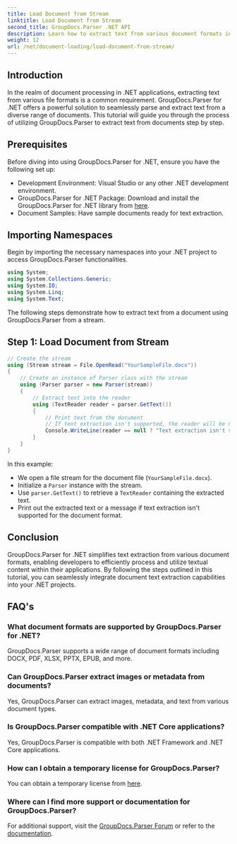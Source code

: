 ```yaml
---
title: Load Document from Stream
linktitle: Load Document from Stream
second_title: GroupDocs.Parser .NET API
description: Learn how to extract text from various document formats in .NET using GroupDocs.Parser. Step-by-step guide with code examples.
weight: 12
url: /net/document-loading/load-document-from-stream/
---
```

## Introduction
In the realm of document processing in .NET applications, extracting text from various file formats is a common requirement. GroupDocs.Parser for .NET offers a powerful solution to seamlessly parse and extract text from a diverse range of documents. This tutorial will guide you through the process of utilizing GroupDocs.Parser to extract text from documents step by step.
## Prerequisites
Before diving into using GroupDocs.Parser for .NET, ensure you have the following set up:
- Development Environment: Visual Studio or any other .NET development environment.
- GroupDocs.Parser for .NET Package: Download and install the GroupDocs.Parser for .NET library from [here](https://releases.groupdocs.com/parser/net/).
- Document Samples: Have sample documents ready for text extraction.
## Importing Namespaces
Begin by importing the necessary namespaces into your .NET project to access GroupDocs.Parser functionalities.
```csharp
using System;
using System.Collections.Generic;
using System.IO;
using System.Linq;
using System.Text;
```

The following steps demonstrate how to extract text from a document using GroupDocs.Parser from a stream.
## Step 1: Load Document from Stream
```csharp
// Create the stream
using (Stream stream = File.OpenRead("YourSampleFile.docx"))
{
    // Create an instance of Parser class with the stream
    using (Parser parser = new Parser(stream))
    {
        // Extract text into the reader
        using (TextReader reader = parser.GetText())
        {
            // Print text from the document
            // If text extraction isn't supported, the reader will be null
            Console.WriteLine(reader == null ? "Text extraction isn't supported" : reader.ReadToEnd());
        }
    }
}
```
In this example:
- We open a file stream for the document file (`YourSampleFile.docx`).
- Initialize a `Parser` instance with the stream.
- Use `parser.GetText()` to retrieve a `TextReader` containing the extracted text.
- Print out the extracted text or a message if text extraction isn't supported for the document format.
## Conclusion
GroupDocs.Parser for .NET simplifies text extraction from various document formats, enabling developers to efficiently process and utilize textual content within their applications. By following the steps outlined in this tutorial, you can seamlessly integrate document text extraction capabilities into your .NET projects.

## FAQ's
### What document formats are supported by GroupDocs.Parser for .NET?
GroupDocs.Parser supports a wide range of document formats including DOCX, PDF, XLSX, PPTX, EPUB, and more.
### Can GroupDocs.Parser extract images or metadata from documents?
Yes, GroupDocs.Parser can extract images, metadata, and text from various document types.
### Is GroupDocs.Parser compatible with .NET Core applications?
Yes, GroupDocs.Parser is compatible with both .NET Framework and .NET Core applications.
### How can I obtain a temporary license for GroupDocs.Parser?
You can obtain a temporary license from [here](https://purchase.groupdocs.com/temporary-license/).
### Where can I find more support or documentation for GroupDocs.Parser?
For additional support, visit the [GroupDocs.Parser Forum](https://forum.groupdocs.com/c/parser/17) or refer to the [documentation](https://tutorials.groupdocs.com/parser/net/).

